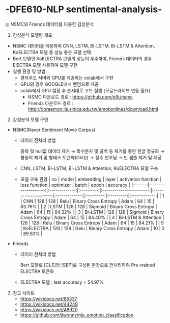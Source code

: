 # -DFE610-NLP sentimental-analysis-
◎ NSMC와 Friends 데이터를 이용한 감성분석

1. 감성분석 모델링 개요
  - NSMC 데이터를 이용하여 CNN, LSTM, Bi-LSTM, Bi-LSTM & Attention, KoELECTRA 모델 중 성능 좋은 모델 선택
  - Bert 모델인 KoELECTRA 모델의 성능이 우수하여, Friends 데이터의 경우 ElECTRA 모델 사용하여 모델 구현
  - 실행 환경 및 방법
    - 클라우드 서버와 GPU를 제공하는 colab에서 구현
    - GPU의 경우 GOOGLE에서 랜덤으로 제공
    - colab에서 GPU 설정 후 순서대로 코드 실행 (구글드라이브 연동 필요)
      - NSMC 다운로드 경로 : https://github.com/e9t/nsmc
      - Friends 다운로드 경로 : http://doraemon.iis.sinica.edu.tw/emotionlines/download.html
   
   
2. 감성분석 모델 구현
  - NSMC(Naver Sentiment Movie Corpus)
    - 데이터 전처리 방법
      
      중복 및 null값 데이터 제거 → 특수문자 및 공백 등 제거를 통한 한글 정규화 → 불용어 제거 및 형태소 토큰화(Okt()) → 정수 인코딩 → 빈 샘플 제거 및 패딩
    
    - CNN, LSTM, Bi-LSTM, Bi-LSTM & Attention, KoELECTRA 모델 구축
    - 모델 구축 환경
    |     no |          model      |     embedding |     layer |     activation function |       loss function  |     optimizer |     batch |     epoch |     accuracy |
    |:------:|:-------------------:|:-------------:|:---------:|:-----------------------:|:--------------------:|:-------------:|:---------:|:---------:|:------------:|
    |      1 |         CNN         |      128      |    128    |           Relu          | Binary Cross Entropy |      Adam     |     64    |     15    |    83.76%    |
    |      2 |         LSTM        |      128      |    128    |         Sigmoid         | Binary Cross Entropy |      Adam     |     64    |     15    |    84.32%    |
    |      3 |       Bi-LSTM       |      128      |    128    |         Sigmoid         | Binary Cross Entropy |      Adam     |     64    |     15    |    84.40%    |
    |      4 | Bi-LSTM & Attention |      128      |    128    |           Relu          | Binary Cross Entropy |      Adam     |     64    |     15    |    84.21%    |
    |      5 |      KoELECTRA      |      128      |    128    |           Gelu          | Binary Cross Entropy |      Adam     |     10    |     2     |    89.50%    |
    
    
  - Friends
    - 데이터 전처리 방법
    
      Bert 모델로 [CLS]와 [SEP]로 구성된 문장으로 전처리하여 Pre-trained ELECTRA 토큰화
    
    - ELECTRA 모델 : test accuracy = 54.97%
  
  
3. 참고 사이트
   - https://wikidocs.net/85337
   - https://wikidocs.net/44249
   - https://wikidocs.net/48920
   - https://github.com/jiwonny/nlp_emotion_classification

